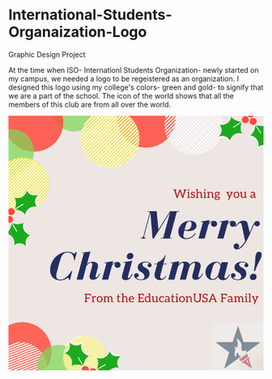# International-Students-Organaization-Logo
Graphic Design Project

At the time when ISO- Internationl Students Organization- newly started on my campus, we needed a logo to be regeistered as an organization. 
I designed this logo using my college's colors- green and gold- to signify that we are a part of the school. The icon of the world shows that all the members of this club are from all over the world.

![Greeting Card](https://github.com/ChristabelA/EducationUSA-Greeting-Card/blob/master/EdUSA-Christmas.png)
